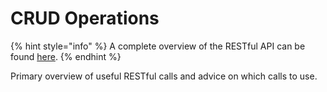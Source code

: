 # CRUD Operations

{% hint style="info" %}
A complete overview of the RESTful API can be found [here](https://www.hl7.org/fhir/http.html).
{% endhint %}

Primary overview of useful RESTful calls and advice on which calls to use.

